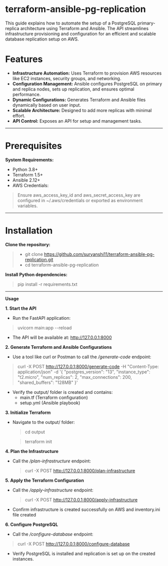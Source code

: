 # terraform-ansible-pg-replication
This guide explains how to automate the setup of a PostgreSQL primary-replica architecture using Terraform and Ansible. The API streamlines infrastructure provisioning and configuration for an efficient and scalable database replication setup on AWS.

# Features
- **Infrastructure Automation:** Uses Terraform to provision AWS resources like EC2 instances, security groups, and networking.
- **Configuration Management:** Ansible configures PostgreSQL on primary and replica nodes, sets up replication, and ensures optimal performance.
- **Dynamic Configurations:** Generates Terraform and Ansible files dynamically based on user input.
- **Scalable Architecture:** Designed to add more replicas with minimal effort.
- **API Control:** Exposes an API for setup and management tasks.

--------------------------------------------------------------------------------------------------------------------------------------------------------------------------------------------------

# Prerequisites

**System Requirements:**

- Python 3.8+
- Terraform 1.5+
- Ansible 2.12+
- AWS Credentials:
> Ensure aws_access_key_id and aws_secret_access_key are configured in ~/.aws/credentials or exported as environment variables.

--------------------------------------------------------------------------------------------------------------------------------------------------------------------------------------------------

# Installation

**Clone the repository:**

> - git clone [https://github.com/suryanshi11/terraform-ansible-pg-replication.git
](https://github.com/suryanshi11/terraform-ansible-pg-replication.git
)
> - cd terraform-ansible-pg-replication

**Install Python dependencies:**

> pip install -r requirements.txt

--------------------------------------------------------------------------------------------------------------------------------------------------------------------------------------------------

**Usage**

**1. Start the API**

- Run the FastAPI application:
> uvicorn main:app --reload

- The API will be available at: http://127.0.0.1:8000

**2. Generate Terraform and Ansible Configurations**

- Use a tool like curl or Postman to call the */generate-code* endpoint:
> curl -X POST http://127.0.0.1:8000/generate-code -H "Content-Type: application/json" -d '{
    "postgres_version": "13",
    "instance_type": "t2.micro",
    "num_replicas": 2,
    "max_connections": 200,
    "shared_buffers": "128MB"
}'
- Verify the output/ folder is created and contains:
  - main.tf (Terraform configuration)
  - setup.yml (Ansible playbook)
 
**3. Initialize Terraform**

- Navigate to the output/ folder:
  > cd output
  
  > terraform init

**4. Plan the Infrastructure**

- Call the */plan-infrastructure* endpoint:
  > curl -X POST http://127.0.0.1:8000/plan-infrastructure

**5. Apply the Terraform Configuration**

- Call the */apply-infrastructure* endpoint:
  > curl -X POST http://127.0.0.1:8000/apply-infrastructure
- Confirm infrastructure is created successfully on AWS and inventory.ini file created
   
**6. Configure PostgreSQL**

- Call the */configure-database* endpoint:
> curl -X POST http://127.0.0.1:8000/configure-database
- Verify PostgreSQL is installed and replication is set up on the created instances.


